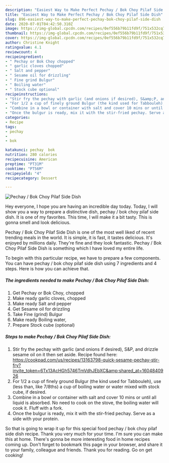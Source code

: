 ```yaml
---
description: "Easiest Way to Make Perfect Pechay / Bok Choy Pilaf Side Dish"
title: "Easiest Way to Make Perfect Pechay / Bok Choy Pilaf Side Dish"
slug: 896-easiest-way-to-make-perfect-pechay-bok-choy-pilaf-side-dish
date: 2020-07-01T04:42:50.310Z
image: https://img-global.cpcdn.com/recipes/0ef556b79b11fd9f/751x532cq70/pechay-bok-choy-pilaf-side-dish-recipe-main-photo.jpg
thumbnail: https://img-global.cpcdn.com/recipes/0ef556b79b11fd9f/751x532cq70/pechay-bok-choy-pilaf-side-dish-recipe-main-photo.jpg
cover: https://img-global.cpcdn.com/recipes/0ef556b79b11fd9f/751x532cq70/pechay-bok-choy-pilaf-side-dish-recipe-main-photo.jpg
author: Christine Knight
ratingvalue: 4.1
reviewcount: 4
recipeingredient:
- " Pechay or Bok Choy chopped"
- " garlic cloves chopped"
- " Salt and pepper"
- " Sesame oil for drizzling"
- " Fine grind Bulgur"
- " Boiling water"
- " Stock cube optional"
recipeinstructions:
- "Stir fry the pechay with garlic (and onions if desired), S&amp;P, and drizzle sesame oil on it then set aside. Recipe found here: https://cookpad.com/us/recipes/13163798-quick-sesame-pechay-stir-fry?invite_token=6Tx13AcHGh5746TmVdhJEbXC&amp;shared_at=1604840926"
- "For 1/2 a cup of finely ground Bulgur (the kind used for Tabbouleh), use (less than, like 7/8ths) a cup of boiling water or water mixed with stock cube, if desired."
- "Combine in a bowl or container with salt and cover 10 mins or until all liquid is absorbed. No need to cook on the stove, the boiling water will cook it. Fluff with a fork."
- "Once the bulgur is ready, mix it with the stir-fried pechay. Serve as a side with your protein."
categories:
- Recipe
tags:
- pechay
- 
- bok

katakunci: pechay  bok 
nutrition: 280 calories
recipecuisine: American
preptime: "PT31M"
cooktime: "PT56M"
recipeyield: "4"
recipecategory: Dessert

---
```



![Pechay / Bok Choy Pilaf Side Dish](https://img-global.cpcdn.com/recipes/0ef556b79b11fd9f/751x532cq70/pechay-bok-choy-pilaf-side-dish-recipe-main-photo.jpg)

Hey everyone, I hope you are having an incredible day today. Today, I will show you a way to prepare a distinctive dish, pechay / bok choy pilaf side dish. It is one of my favorites. This time, I will make it a bit tasty. This is gonna smell and look delicious.



Pechay / Bok Choy Pilaf Side Dish is one of the most well liked of recent trending meals in the world. It is simple, it is fast, it tastes delicious. It's enjoyed by millions daily. They're fine and they look fantastic. Pechay / Bok Choy Pilaf Side Dish is something which I have loved my entire life.


To begin with this particular recipe, we have to prepare a few components. You can have pechay / bok choy pilaf side dish using 7 ingredients and 4 steps. Here is how you can achieve that.

<!--inarticleads1-->

##### The ingredients needed to make Pechay / Bok Choy Pilaf Side Dish:

1. Get  Pechay or Bok Choy, chopped
1. Make ready  garlic cloves, chopped
1. Make ready  Salt and pepper
1. Get  Sesame oil for drizzling
1. Take  Fine (grind) Bulgur
1. Make ready  Boiling water,
1. Prepare  Stock cube (optional)




<!--inarticleads2-->

##### Steps to make Pechay / Bok Choy Pilaf Side Dish:

1. Stir fry the pechay with garlic (and onions if desired), S&amp;P, and drizzle sesame oil on it then set aside. Recipe found here: https://cookpad.com/us/recipes/13163798-quick-sesame-pechay-stir-fry?invite_token=6Tx13AcHGh5746TmVdhJEbXC&amp;shared_at=1604840926
1. For 1/2 a cup of finely ground Bulgur (the kind used for Tabbouleh), use (less than, like 7/8ths) a cup of boiling water or water mixed with stock cube, if desired.
1. Combine in a bowl or container with salt and cover 10 mins or until all liquid is absorbed. No need to cook on the stove, the boiling water will cook it. Fluff with a fork.
1. Once the bulgur is ready, mix it with the stir-fried pechay. Serve as a side with your protein.




So that is going to wrap it up for this special food pechay / bok choy pilaf side dish recipe. Thank you very much for your time. I'm sure you can make this at home. There's gonna be more interesting food in home recipes coming up. Don't forget to bookmark this page in your browser, and share it to your family, colleague and friends. Thank you for reading. Go on get cooking!

